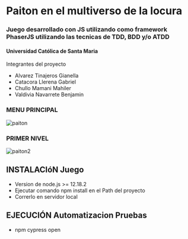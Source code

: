 # Paiton en el multiverso de la locura

### Juego desarrollado con JS utilizando como framework PhaserJS utilizando las tecnicas de TDD, BDD y/o ATDD

#### Universidad Católica de Santa Maria

Integrantes del proyecto

- Alvarez‌ ‌Tinajeros‌ ‌Gianella‌ ‌
- Catacora‌ ‌Llerena‌ ‌Gabriel‌ ‌ ‌
- Chullo‌ ‌Mamani‌ ‌Mahiler‌ ‌
- Valdivia‌ ‌Navarrete‌ ‌Benjamin

### MENU PRINCIPAL
![paiton](https://user-images.githubusercontent.com/33855347/87728453-b71f8f80-c788-11ea-8bc8-e9eb8bbfe386.PNG)


### PRIMER NIVEL
![paiton2](https://user-images.githubusercontent.com/33855347/87728931-c0f5c280-c789-11ea-96a3-8adfaa079dd8.PNG)

## INSTALACIóN Juego
- Version de node.js >= 12.18.2 
- Ejecutar comando npm install en el Path del proyecto 
- Correrlo en servidor local

## EJECUCIÓN Automatizacion Pruebas
- npm cypress open
